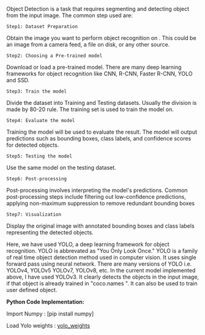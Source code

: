 Object Detection is a task that requires segmenting and detecting object from the input image. The common step used are:

    Step1: Dataset Preparation
Obtain the image you want to perform object recognition on . This could be an image from a camera feed, a file on disk, or any other source.
    
    Step2: Choosing a Pre-trained model
Download or load a pre-trained model. There are many deep learning frameworks for object recognition like CNN, R-CNN, Faster R-CNN, YOLO and SSD.
    
    Step3: Train the model
Divide the dataset into Training and Testing datasets. Usually the division is made by 80-20 rule. The training set is used to train the model on.

    Step4: Evaluate the model
Training the model will be used to evaluate the result. The model will output predictions such as bounding boxes, class labels, and confidence scores for detected objects.
    
    Step5: Testing the model
Use the same model on the testing dataset.
    
    Step6: Post-processing
Post-processing involves interpreting the model's predictions. Common post-processing steps include filtering out low-confidence predictions, applying non-maximum suppression to remove redundant bounding boxes
    
    Step7: Visualization
Display the original image with annotated bounding boxes and class labels representing the detected objects.

Here, we have used YOLO, a deep learning framework for object recognition. YOLO is abbrevated as "You Only Look Once." YOLO is a family of real time object detection method used in computer vision. It uses single forward pass using neural network. There are many versions of YOLO i.e. YOLOv4, YOLOv5 YOLOv7, YOLOv8, etc. In the current model implemented above, I have used YOLOv3. It clearly detects the objects in the input image, if that object is already trained in "coco.names ". It can also be used to train user defined object.

**Python Code Implementation:**

Import Numpy : [pip install numpy]

Load Yolo weights : [yolo_weights](https://github.com/patrick013/Object-Detection---Yolov3/blob/master/model/yolov3.weights)
